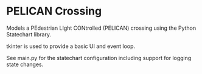 PELICAN Crossing
================

Models a PEdestrian LIght CONtrolled (PELICAN) crossing using the Python Statechart library.

tkinter is used to provide a basic UI and event loop.

See main.py for the statechart configuration including support for logging state changes.